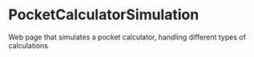 # PocketCalculatorSimulation
Web page that simulates a pocket calculator, handling different types of calculations
